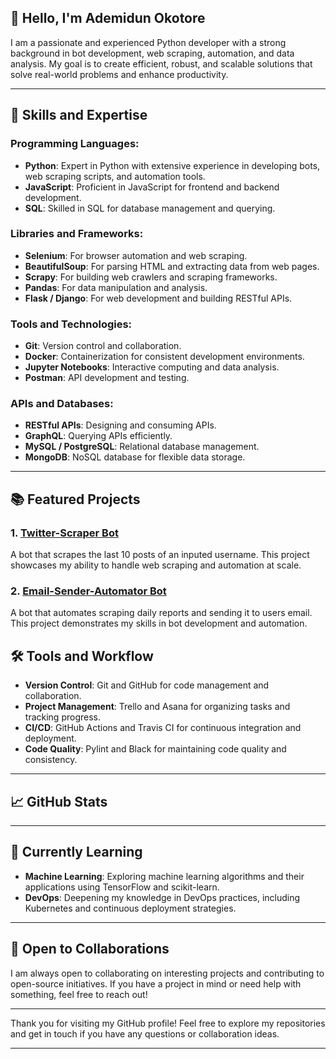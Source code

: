## 👋 Hello, I'm Ademidun Okotore

I am a passionate and experienced Python developer with a strong background in bot development, web scraping, automation, and data analysis. My goal is to create efficient, robust, and scalable solutions that solve real-world problems and enhance productivity.

---

## 🚀 Skills and Expertise

### Programming Languages:
- **Python**: Expert in Python with extensive experience in developing bots, web scraping scripts, and automation tools.
- **JavaScript**: Proficient in JavaScript for frontend and backend development.
- **SQL**: Skilled in SQL for database management and querying.

### Libraries and Frameworks:
- **Selenium**: For browser automation and web scraping.
- **BeautifulSoup**: For parsing HTML and extracting data from web pages.
- **Scrapy**: For building web crawlers and scraping frameworks.
- **Pandas**: For data manipulation and analysis.
- **Flask / Django**: For web development and building RESTful APIs.

### Tools and Technologies:
- **Git**: Version control and collaboration.
- **Docker**: Containerization for consistent development environments.
- **Jupyter Notebooks**: Interactive computing and data analysis.
- **Postman**: API development and testing.

### APIs and Databases:
- **RESTful APIs**: Designing and consuming APIs.
- **GraphQL**: Querying APIs efficiently.
- **MySQL / PostgreSQL**: Relational database management.
- **MongoDB**: NoSQL database for flexible data storage.

---

## 📚 Featured Projects

### 1. [Twitter-Scraper Bot]()
A bot that scrapes the last 10 posts of an inputed username. This project showcases my ability to handle web scraping and automation at scale.

### 2. [Email-Sender-Automator  Bot]()
A bot that automates scraping daily reports and sending it to users email. This project demonstrates my skills in bot development and automation.

## 🛠️ Tools and Workflow
 
- **Version Control**: Git and GitHub for code management and collaboration.
- **Project Management**: Trello and Asana for organizing tasks and tracking progress.
- **CI/CD**: GitHub Actions and Travis CI for continuous integration and deployment.
- **Code Quality**: Pylint and Black for maintaining code quality and consistency.

---

## 📈 GitHub Stats


---

## 🌱 Currently Learning

- **Machine Learning**: Exploring machine learning algorithms and their applications using TensorFlow and scikit-learn.
- **DevOps**: Deepening my knowledge in DevOps practices, including Kubernetes and continuous deployment strategies.

---


## 🤝 Open to Collaborations

I am always open to collaborating on interesting projects and contributing to open-source initiatives. If you have a project in mind or need help with something, feel free to reach out!

---

Thank you for visiting my GitHub profile! Feel free to explore my repositories and get in touch if you have any questions or collaboration ideas.

---
